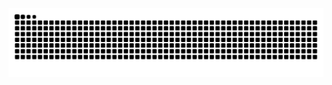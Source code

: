 <picture>
  <source
    media="(prefers-color-scheme: dark)"
    srcset="./snk/github-snake-dark.svg"
  />
  <source
    media="(prefers-color-scheme: light)"
    srcset="./snk/github-snake.svg"
  />
  <img
    alt="github contribution grid snake animation"
    src="./snk/github-snake.svg"
  />
</picture>